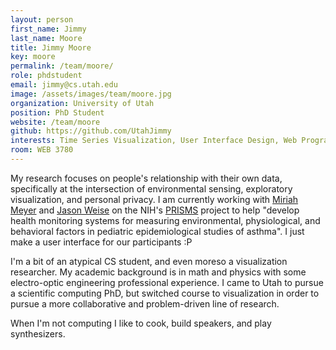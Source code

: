 ```yaml
---
layout: person
first_name: Jimmy
last_name: Moore
title: Jimmy Moore
key: moore
permalink: /team/moore/
role: phdstudent
email: jimmy@cs.utah.edu
image: /assets/images/team/moore.jpg
organization: University of Utah
position: PhD Student
website: /team/moore
github: https://github.com/UtahJimmy
interests: Time Series Visualization, User Interface Design, Web Programming, Human-Computer Interaction
room: WEB 3780
---
```


My research focuses on people's relationship with their own data, specifically at the intersection of environmental sensing, exploratory visualization, and personal privacy.  I am currently working with [Miriah Meyer](http://www.cs.utah.edu/~miriah/) and [Jason Weise](https://www.cs.utah.edu/~wiese/) on the NIH's [PRISMS](https://www.nibib.nih.gov/research-funding/prisms) project to help "develop health monitoring systems for measuring environmental, physiological, and behavioral factors in pediatric epidemiological studies of asthma".  I just make a user interface for our participants :P

I'm a bit of an atypical CS student, and even moreso a visualization researcher.  My academic background is in math and physics with some electro-optic engineering professional experience. I came to Utah to pursue a scientific computing PhD, but switched course to visualization in order to pursue a more collaborative and problem-driven line of research.  

When I'm not computing I like to cook, build speakers, and play synthesizers.